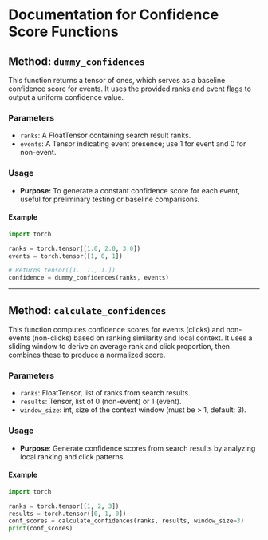 # Documentation for Confidence Score Functions

## Method: `dummy_confidences`

This function returns a tensor of ones, which serves as a baseline confidence score for events. It uses the provided ranks and event flags to output a uniform confidence value.

### Parameters
- `ranks`: A FloatTensor containing search result ranks.
- `events`: A Tensor indicating event presence; use 1 for event and 0 for non-event.

### Usage
- **Purpose:** To generate a constant confidence score for each event, useful for preliminary testing or baseline comparisons.

#### Example
```python
import torch

ranks = torch.tensor([1.0, 2.0, 3.0])
events = torch.tensor([1, 0, 1])

# Returns tensor([1., 1., 1.])
confidence = dummy_confidences(ranks, events)
```

---

## Method: `calculate_confidences`

This function computes confidence scores for events (clicks) and non-events (non-clicks) based on ranking similarity and local context. It uses a sliding window to derive an average rank and click proportion, then combines these to produce a normalized score.

### Parameters
- `ranks`: FloatTensor, list of ranks from search results.
- `results`: Tensor, list of 0 (non-event) or 1 (event).
- `window_size`: int, size of the context window (must be > 1, default: 3).

### Usage
- **Purpose**: Generate confidence scores from search results by analyzing local ranking and click patterns.

#### Example
```python
import torch

ranks = torch.tensor([1, 2, 3])
results = torch.tensor([0, 1, 0])
conf_scores = calculate_confidences(ranks, results, window_size=3)
print(conf_scores)
```